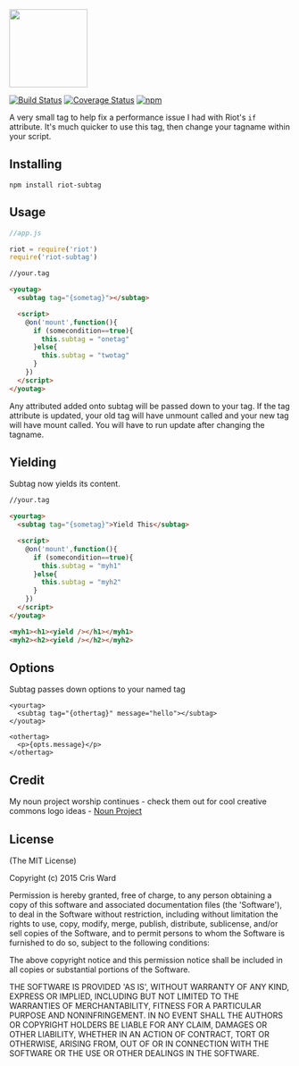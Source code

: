 <img src="https://cdn.rawgit.com/crisward/riot-subtag/master/subtag-logo.svg" height="140"/>

[![Build Status](https://api.travis-ci.org/crisward/riot-subtag.svg?branch=master)](https://travis-ci.org/crisward/riot-subtag)
[![Coverage Status](https://coveralls.io/repos/github/crisward/riot-subtag/badge.svg?branch=master)](https://coveralls.io/github/crisward/riot-subtag?branch=master)
[![npm](https://img.shields.io/npm/dm/riot-subtag.svg)](https://www.npmjs.com/package/riot-subtag)

A very small tag to help fix a performance issue I had with Riot's `if` attribute.
It's much quicker to use this tag, then change your tagname within your script.


## Installing

```
npm install riot-subtag
```

## Usage

```javascript
//app.js

riot = require('riot')
require('riot-subtag')
```

```html
//your.tag

<youtag>
  <subtag tag="{sometag}"></subtag>

  <script>
    @on('mount',function(){
      if (somecondition==true){
        this.subtag = "onetag"
      }else{
        this.subtag = "twotag"
      }
    })
  </script>
</youtag>

```

Any attributed added onto subtag will be passed down to your tag.
If the tag attribute is updated, your old tag will have unmount called and your new tag
will have mount called. You will have to run update after changing the tagname.

## Yielding

Subtag now yields its content.

```html
//your.tag

<yourtag>
  <subtag tag="{sometag}">Yield This</subtag>

  <script>
    @on('mount',function(){
      if (somecondition==true){
        this.subtag = "myh1"
      }else{
        this.subtag = "myh2"
      }
    })
  </script>
</youtag>

<myh1><h1><yield /></h1></myh1>
<myh2><h2><yield /></h2></myh2>

```

## Options

Subtag passes down options to your named tag

```
<yourtag>
  <subtag tag="{othertag}" message="hello"></subtag>
</youtag>

<othertag>
  <p>{opts.message}</p>
</othertag>

```


## Credit

My noun project worship continues - check them out for
cool creative commons logo ideas - [Noun Project](https://thenounproject.com/)

## License

(The MIT License)

Copyright (c) 2015 Cris Ward

Permission is hereby granted, free of charge, to any person obtaining a copy of this software and associated documentation files (the 'Software'), to deal in the Software without restriction, including without limitation the rights to use, copy, modify, merge, publish, distribute, sublicense, and/or sell copies of the Software, and to permit persons to whom the Software is furnished to do so, subject to the following conditions:

The above copyright notice and this permission notice shall be included in all copies or substantial portions of the Software.

THE SOFTWARE IS PROVIDED 'AS IS', WITHOUT WARRANTY OF ANY KIND, EXPRESS OR IMPLIED, INCLUDING BUT NOT LIMITED TO THE WARRANTIES OF MERCHANTABILITY, FITNESS FOR A PARTICULAR PURPOSE AND NONINFRINGEMENT. IN NO EVENT SHALL THE AUTHORS OR COPYRIGHT HOLDERS BE LIABLE FOR ANY CLAIM, DAMAGES OR OTHER LIABILITY, WHETHER IN AN ACTION OF CONTRACT, TORT OR OTHERWISE, ARISING FROM, OUT OF OR IN CONNECTION WITH THE SOFTWARE OR THE USE OR OTHER DEALINGS IN THE SOFTWARE.